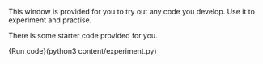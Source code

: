 This window is provided for you to try out any code you develop. Use it to experiment and practise.

There is some starter code provided for you.

{Run code}(python3 content/experiment.py)
